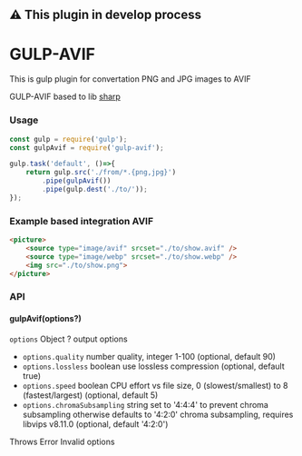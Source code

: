 ## ⚠️ This plugin in develop process

# GULP-AVIF

This is gulp plugin for convertation PNG and JPG images to AVIF

GULP-AVIF based to lib [sharp](https://www.npmjs.com/package/sharp)

### Usage

```js
const gulp = require('gulp');
const gulpAvif = require('gulp-avif');

gulp.task('default', ()=>{
    return gulp.src('./from/*.{png,jpg}')
        .pipe(gulpAvif())
        .pipe(gulp.dest('./to/'));
});
```

### Example based integration AVIF

```html
<picture>
    <source type="image/avif" srcset="./to/show.avif" />
    <source type="image/webp" srcset="./to/show.webp" />
    <img src="./to/show.png">
</picture>
```

### API

#### gulpAvif(options?)

`options` Object ? output options
- `options.quality` number  quality, integer 1-100 (optional, default 90)
- `options.lossless` boolean  use lossless compression (optional, default true)
- `options.speed` boolean  CPU effort vs file size, 0 (slowest/smallest) to 8 (fastest/largest) (optional, default 5)
- `options.chromaSubsampling` string  set to '4:4:4' to prevent chroma subsampling otherwise defaults to '4:2:0' chroma subsampling, requires libvips v8.11.0 (optional, default '4:2:0')

Throws Error  Invalid options
